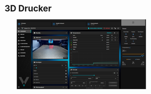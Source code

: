 # 3D Drucker

<figure><img src="../../../.gitbook/assets/image (2) (1) (1).png" alt=""><figcaption></figcaption></figure>
